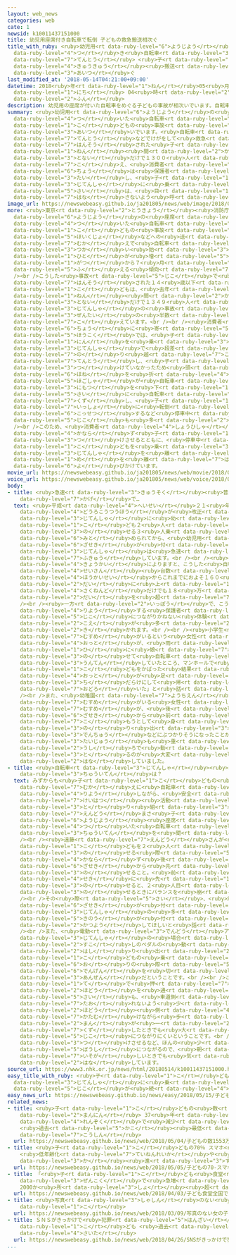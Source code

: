 ```yaml
---
layout: web_news
categories: web
cate: 1
newsid: k10011437151000
title: 幼児用座席付き自転車で転倒 子どもの救急搬送相次ぐ
title_with_ruby: <ruby>幼児用<rt data-ruby-level="6">ようじよう</rt></ruby><ruby>座席<rt data-ruby-level="6">ざせき</rt></ruby><ruby>付<rt
  data-ruby-level="4">つ</rt></ruby>き<ruby>自転車<rt data-ruby-level="3">じてんしゃ</rt></ruby>で<ruby>転倒<rt
  data-ruby-level="7">てんとう</rt></ruby> <ruby>子<rt data-ruby-level="1">こ</rt></ruby>どもの<ruby>救急<rt
  data-ruby-level="4">きゅうきゅう</rt></ruby><ruby>搬送<rt data-ruby-level="7">はんそう</rt></ruby><ruby>相次<rt
  data-ruby-level="3">あいつ</rt></ruby>ぐ
last_modified_at: '2018-05-14T04:21:00+09:00'
datetime: 2018<ruby>年<rt data-ruby-level="1">ねん</rt></ruby>05<ruby>月<rt data-ruby-level="1">がつ</rt></ruby>14<ruby>日<rt
  data-ruby-level="1">にち</rt></ruby> 04<ruby>時<rt data-ruby-level="2">じ</rt></ruby>21<ruby>分<rt
  data-ruby-level="2">ふん</rt></ruby>
description: 幼児用の座席が付いた自転車をめぐる子どもの事故が相次いでいます。自転車の転倒などでけがをして救急搬送された子どもは、この６年間に都内だけで１３００人を超え、消費者庁は保護者に対し、子どもを自転車に乗せた際は、目を離さないよう呼びかけています。
summary: <ruby>幼児用<rt data-ruby-level="6">ようじよう</rt></ruby>の<ruby>座席<rt data-ruby-level="6">ざせき</rt></ruby>が<ruby>付<rt
  data-ruby-level="4">つ</rt></ruby>いた<ruby>自転車<rt data-ruby-level="3">じてんしゃ</rt></ruby>をめぐる<ruby>子<rt
  data-ruby-level="1">こ</rt></ruby>どもの<ruby>事故<rt data-ruby-level="5">じこ</rt></ruby>が<ruby>相次<rt
  data-ruby-level="3">あいつ</rt></ruby>いでいます。<ruby>自転車<rt data-ruby-level="3">じてんしゃ</rt></ruby>の<ruby>転倒<rt
  data-ruby-level="7">てんとう</rt></ruby>などでけがをして<ruby>救急<rt data-ruby-level="4">きゅうきゅう</rt></ruby><ruby>搬送<rt
  data-ruby-level="7">はんそう</rt></ruby>された<ruby>子<rt data-ruby-level="1">こ</rt></ruby>どもは、この６<ruby>年<rt
  data-ruby-level="1">ねん</rt></ruby><ruby>間<rt data-ruby-level="2">かん</rt></ruby>に<ruby>都内<rt
  data-ruby-level="3">とない</rt></ruby>だけで１３００<ruby>人<rt data-ruby-level="1">にん</rt></ruby>を<ruby>超<rt
  data-ruby-level="7">こ</rt></ruby>え、<ruby>消費者<rt data-ruby-level="4">しょうひしゃ</rt></ruby><ruby>庁<rt
  data-ruby-level="6">ちょう</rt></ruby>は<ruby>保護者<rt data-ruby-level="5">ほごしゃ</rt></ruby>に<ruby>対<rt
  data-ruby-level="3">たい</rt></ruby>し、<ruby>子<rt data-ruby-level="1">こ</rt></ruby>どもを<ruby>自転車<rt
  data-ruby-level="3">じてんしゃ</rt></ruby>に<ruby>乗<rt data-ruby-level="3">の</rt></ruby>せた<ruby>際<rt
  data-ruby-level="5">さい</rt></ruby>は、<ruby>目<rt data-ruby-level="1">め</rt></ruby>を<ruby>離<rt
  data-ruby-level="7">はな</rt></ruby>さないよう<ruby>呼<rt data-ruby-level="6">よ</rt></ruby>びかけています。
image_url: https://newswebeasy.github.io/ja201805/news/web/image/2018/05/14/K10011437151_1805132041_1805140421_01_02.jpg
more: <ruby>東京<rt data-ruby-level="2">とうきょう</rt></ruby><ruby>消防庁<rt data-ruby-level="6">しょうぼうちょう</rt></ruby>によりますと、<ruby>幼児用<rt
  data-ruby-level="6">ようじよう</rt></ruby>の<ruby>座席<rt data-ruby-level="6">ざせき</rt></ruby>が<ruby>付<rt
  data-ruby-level="4">つ</rt></ruby>いた<ruby>自転車<rt data-ruby-level="3">じてんしゃ</rt></ruby>をめぐる<ruby>子<rt
  data-ruby-level="1">こ</rt></ruby>どもの<ruby>事故<rt data-ruby-level="5">じこ</rt></ruby>は、<ruby>保育所<rt
  data-ruby-level="5">ほいくじょ</rt></ruby>などへの<ruby>送<rt data-ruby-level="7">おく</rt></ruby>り<ruby>迎<rt
  data-ruby-level="7">むか</rt></ruby>えで<ruby>自転車<rt data-ruby-level="3">じてんしゃ</rt></ruby>を<ruby>使<rt
  data-ruby-level="3">つか</rt></ruby>い<ruby>始<rt data-ruby-level="3">はじ</rt></ruby>める<ruby>人<rt
  data-ruby-level="1">ひと</rt></ruby>が<ruby>増<rt data-ruby-level="5">ふ</rt></ruby>える４<ruby>月<rt
  data-ruby-level="1">がつ</rt></ruby>から７<ruby>月<rt data-ruby-level="1">がつ</rt></ruby>にかけて<ruby>増<rt
  data-ruby-level="5">ふ</rt></ruby>える<ruby>傾向<rt data-ruby-level="7">けいこう</rt></ruby>にあります。<br
  /><br />こうした<ruby>事故<rt data-ruby-level="5">じこ</rt></ruby>で<ruby>救急<rt data-ruby-level="4">きゅうきゅう</rt></ruby><ruby>搬送<rt
  data-ruby-level="7">はんそう</rt></ruby>された１４<ruby>歳以下<rt data-ruby-level="7">さいいか</rt></ruby>の<ruby>子<rt
  data-ruby-level="1">こ</rt></ruby>どもは、<ruby>去年<rt data-ruby-level="3">きょねん</rt></ruby>までの６<ruby>年<rt
  data-ruby-level="1">ねん</rt></ruby><ruby>間<rt data-ruby-level="2">かん</rt></ruby>に<ruby>都内<rt
  data-ruby-level="3">とない</rt></ruby>だけで１３４９<ruby>人<rt data-ruby-level="1">にん</rt></ruby>と<ruby>自転車<rt
  data-ruby-level="3">じてんしゃ</rt></ruby>の<ruby>事故<rt data-ruby-level="5">じこ</rt></ruby><ruby>全体<rt
  data-ruby-level="3">ぜんたい</rt></ruby>の<ruby>半数<rt data-ruby-level="2">はんすう</rt></ruby>を<ruby>超<rt
  data-ruby-level="7">こ</rt></ruby>えています。<br /><br /><ruby>消費者<rt data-ruby-level="4">しょうひしゃ</rt></ruby><ruby>庁<rt
  data-ruby-level="6">ちょう</rt></ruby>に<ruby>寄<rt data-ruby-level="5">よ</rt></ruby>せられた<ruby>報告<rt
  data-ruby-level="5">ほうこく</rt></ruby>では、<ruby>子<rt data-ruby-level="1">こ</rt></ruby>ども２<ruby>人<rt
  data-ruby-level="1">にん</rt></ruby>を<ruby>乗<rt data-ruby-level="3">の</rt></ruby>せて<ruby>自転車<rt
  data-ruby-level="3">じてんしゃ</rt></ruby>で<ruby>段差<rt data-ruby-level="6">だんさ</rt></ruby>を<ruby>乗<rt
  data-ruby-level="7">の</rt></ruby>り<ruby>越<rt data-ruby-level="7">こ</rt></ruby>えようとして<ruby>転倒<rt
  data-ruby-level="7">てんとう</rt></ruby>し、<ruby>子<rt data-ruby-level="1">こ</rt></ruby>どもがヘルメットを<ruby>着<rt
  data-ruby-level="3">つ</rt></ruby>けていなかったため<ruby>頭<rt data-ruby-level="2">あたま</rt></ruby>の<ruby>骨<rt
  data-ruby-level="6">ほね</rt></ruby>を<ruby>折<rt data-ruby-level="4">お</rt></ruby>ったといったケースのほか、<ruby>保護者<rt
  data-ruby-level="5">ほごしゃ</rt></ruby>が<ruby>自転車<rt data-ruby-level="3">じてんしゃ</rt></ruby>から<ruby>荷物<rt
  data-ruby-level="3">にもつ</rt></ruby>を<ruby>下<rt data-ruby-level="1">お</rt></ruby>ろそうとした<ruby>際<rt
  data-ruby-level="5">さい</rt></ruby>に<ruby>自転車<rt data-ruby-level="3">じてんしゃ</rt></ruby>がバランスを<ruby>崩<rt
  data-ruby-level="7">くず</rt></ruby>し、<ruby>子<rt data-ruby-level="1">こ</rt></ruby>どもも<ruby>一緒<rt
  data-ruby-level="7">いっしょ</rt></ruby>に<ruby>転倒<rt data-ruby-level="7">てんとう</rt></ruby>して<ruby>骨折<rt
  data-ruby-level="6">こっせつ</rt></ruby>するなど<ruby>停車中<rt data-ruby-level="4">ていしゃちゅう</rt></ruby>の<ruby>事故<rt
  data-ruby-level="5">じこ</rt></ruby>も<ruby>多<rt data-ruby-level="2">おお</rt></ruby>いということです。<br
  /><br />このため、<ruby>消費者<rt data-ruby-level="4">しょうひしゃ</rt></ruby><ruby>庁<rt data-ruby-level="6">ちょう</rt></ruby>は、<ruby>必<rt
  data-ruby-level="4">かなら</rt></ruby>ず<ruby>子<rt data-ruby-level="1">こ</rt></ruby>どもにヘルメットを<ruby>着<rt
  data-ruby-level="3">つ</rt></ruby>けさせるとともに、<ruby>停車中<rt data-ruby-level="4">ていしゃちゅう</rt></ruby>も<ruby>子<rt
  data-ruby-level="1">こ</rt></ruby>どもを<ruby>乗<rt data-ruby-level="3">の</rt></ruby>せたまま<ruby>自転車<rt
  data-ruby-level="3">じてんしゃ</rt></ruby>を<ruby>離<rt data-ruby-level="7">はな</rt></ruby>れたり<ruby>目<rt
  data-ruby-level="1">め</rt></ruby>を<ruby>離<rt data-ruby-level="7">はな</rt></ruby>したりしないよう<ruby>呼<rt
  data-ruby-level="6">よ</rt></ruby>びかけています。
movie_url: https://newswebeasy.github.io/ja201805/news/web/movie/2018/05/14/k10011437151_201805140544_201805140544.mp4
voice_url: https://newswebeasy.github.io/ja201805/news/web/voice/2018/05/14/k10011437151_201805140544_201805140544.mp3
body:
- title: <ruby>急速<rt data-ruby-level="3">きゅうそく</rt></ruby><ruby>普及<rt data-ruby-level="7">ふきゅう</rt></ruby>の<ruby>影<rt
    data-ruby-level="7">かげ</rt></ruby>で…
  text: <ruby>平成<rt data-ruby-level="4">へいせい</rt></ruby>２１<ruby>年<rt data-ruby-level="1">ねん</rt></ruby>に<ruby>道路交通法<rt
    data-ruby-level="4">どうろこうつうほう</rt></ruby>が<ruby>改正<rt data-ruby-level="4">かいせい</rt></ruby>され、<ruby>自転車<rt
    data-ruby-level="3">じてんしゃ</rt></ruby>に<ruby>幼<rt data-ruby-level="6">おさな</rt></ruby>い<ruby>子<rt
    data-ruby-level="1">こ</rt></ruby>ども２<ruby>人<rt data-ruby-level="1">にん</rt></ruby>を<ruby>乗<rt
    data-ruby-level="3">の</rt></ruby>せる３<ruby>人乗<rt data-ruby-level="3">にんの</rt></ruby>りが<ruby>認<rt
    data-ruby-level="6">みと</rt></ruby>められてから、<ruby>幼児用<rt data-ruby-level="6">ようじよう</rt></ruby>の<ruby>座席<rt
    data-ruby-level="6">ざせき</rt></ruby>が<ruby>付<rt data-ruby-level="4">つ</rt></ruby>いた<ruby>自転車<rt
    data-ruby-level="3">じてんしゃ</rt></ruby>は<ruby>急速<rt data-ruby-level="3">きゅうそく</rt></ruby>に<ruby>普及<rt
    data-ruby-level="7">ふきゅう</rt></ruby>しています。<br /><br /><ruby>自転車<rt data-ruby-level="3">じてんしゃ</rt></ruby><ruby>協会<rt
    data-ruby-level="4">きょうかい</rt></ruby>によりますと、こうした<ruby>自転車<rt data-ruby-level="3">じてんしゃ</rt></ruby>の<ruby>生産<rt
    data-ruby-level="4">せいさん</rt></ruby><ruby>台数<rt data-ruby-level="2">だいすう</rt></ruby>は、<ruby>法改正<rt
    data-ruby-level="4">ほうかいせい</rt></ruby>からこれまでにおよそ１６０<ruby>万<rt data-ruby-level="2">まん</rt></ruby>６０００<ruby>台<rt
    data-ruby-level="2">だい</rt></ruby>に<ruby>上<rt data-ruby-level="1">のぼ</rt></ruby>っていて、<ruby>昨年度<rt
    data-ruby-level="4">さくねんど</rt></ruby>だけでも１８<ruby>万<rt data-ruby-level="2">まん</rt></ruby>８０００<ruby>台<rt
    data-ruby-level="2">だい</rt></ruby>を<ruby>超<rt data-ruby-level="7">こ</rt></ruby>えているということです。<br
    /><br /><ruby>一方<rt data-ruby-level="2">いっぽう</rt></ruby>で、こうした<ruby>自転車<rt data-ruby-level="3">じてんしゃ</rt></ruby>を<ruby>利用<rt
    data-ruby-level="4">りよう</rt></ruby>する<ruby>保護者<rt data-ruby-level="5">ほごしゃ</rt></ruby>からは、<ruby>事故<rt
    data-ruby-level="5">じこ</rt></ruby>につながりかねない<ruby>体験<rt data-ruby-level="4">たいけん</rt></ruby>をしたという<ruby>声<rt
    data-ruby-level="2">こえ</rt></ruby>が<ruby>多<rt data-ruby-level="2">おお</rt></ruby>く<ruby>聞<rt
    data-ruby-level="2">き</rt></ruby>かれます。<br /><br /><ruby>小学生<rt data-ruby-level="1">しょうがくせい</rt></ruby>の<ruby>娘<rt
    data-ruby-level="7">むすめ</rt></ruby>がいるという<ruby>女性<rt data-ruby-level="5">じょせい</rt></ruby>は「<ruby>夫<rt
    data-ruby-level="4">おっと</rt></ruby>が、<ruby>雨<rt data-ruby-level="1">あめ</rt></ruby>の<ruby>日<rt
    data-ruby-level="1">ひ</rt></ruby>に<ruby>娘<rt data-ruby-level="7">むすめ</rt></ruby>を<ruby>乗<rt
    data-ruby-level="3">の</rt></ruby>せて<ruby>自転車<rt data-ruby-level="3">じてんしゃ</rt></ruby>を<ruby>運転<rt
    data-ruby-level="3">うんてん</rt></ruby>していたところ、マンホールで<ruby>滑<rt data-ruby-level="7">すべ</rt></ruby>ってしまい、<ruby>子<rt
    data-ruby-level="1">こ</rt></ruby>どもをかばった<ruby>結果<rt data-ruby-level="4">けっか</rt></ruby><ruby>夫<rt
    data-ruby-level="4">おっと</rt></ruby>が<ruby>足<rt data-ruby-level="1">あし</rt></ruby>を<ruby>血<rt
    data-ruby-level="3">ち</rt></ruby>だらけにして<ruby>帰<rt data-ruby-level="2">かえ</rt></ruby>ってきて<ruby>驚<rt
    data-ruby-level="7">おどろ</rt></ruby>いた」と<ruby>話<rt data-ruby-level="2">はな</rt></ruby>していました。<br
    /><br />また、<ruby>幼稚園<rt data-ruby-level="7">ようちえん</rt></ruby>に<ruby>通<rt data-ruby-level="2">かよ</rt></ruby>う<ruby>娘<rt
    data-ruby-level="7">むすめ</rt></ruby>がいる<ruby>女性<rt data-ruby-level="5">じょせい</rt></ruby>は「<ruby>娘<rt
    data-ruby-level="7">むすめ</rt></ruby>が、<ruby>後<rt data-ruby-level="2">うし</rt></ruby>ろの<ruby>座席<rt
    data-ruby-level="6">ざせき</rt></ruby>から<ruby>前<rt data-ruby-level="2">まえ</rt></ruby>をのぞき<ruby>込<rt
    data-ruby-level="7">こ</rt></ruby>もうとして<ruby>身<rt data-ruby-level="3">み</rt></ruby>を<ruby>乗<rt
    data-ruby-level="3">の</rt></ruby>り<ruby>出<rt data-ruby-level="3">だ</rt></ruby>し、<ruby>電柱<rt
    data-ruby-level="3">でんちゅう</rt></ruby>などにぶつかりそうになったことがある。<ruby>大<rt data-ruby-level="1">おお</rt></ruby>きくなって<ruby>体重<rt
    data-ruby-level="3">たいじゅう</rt></ruby>も<ruby>重<rt data-ruby-level="3">おも</rt></ruby>くなり、<ruby>後<rt
    data-ruby-level="2">うし</rt></ruby>ろで<ruby>動<rt data-ruby-level="3">うご</rt></ruby>かれるとバランスを<ruby>取<rt
    data-ruby-level="3">と</rt></ruby>るのが<ruby>大変<rt data-ruby-level="4">たいへん</rt></ruby>です」と<ruby>話<rt
    data-ruby-level="2">はな</rt></ruby>していました。
- title: <ruby>自転車<rt data-ruby-level="3">じてんしゃ</rt></ruby><ruby>利用<rt data-ruby-level="4">りよう</rt></ruby>の<ruby>注意点<rt
    data-ruby-level="3">ちゅういてん</rt></ruby>は？
  text: みずからも<ruby>子<rt data-ruby-level="1">こ</rt></ruby>どもの<ruby>送<rt data-ruby-level="7">おく</rt></ruby>り<ruby>迎<rt
    data-ruby-level="7">むか</rt></ruby>えに<ruby>自転車<rt data-ruby-level="3">じてんしゃ</rt></ruby>を<ruby>利用<rt
    data-ruby-level="4">りよう</rt></ruby>しながら、<ruby>安全<rt data-ruby-level="3">あんぜん</rt></ruby>をめぐる<ruby>啓発<rt
    data-ruby-level="7">けいはつ</rt></ruby><ruby>活動<rt data-ruby-level="3">かつどう</rt></ruby>に<ruby>取<rt
    data-ruby-level="3">と</rt></ruby>り<ruby>組<rt data-ruby-level="3">く</rt></ruby>んでいる<ruby>遠藤<rt
    data-ruby-level="7">えんどう</rt></ruby>まさ<ruby>子<rt data-ruby-level="1">こ</rt></ruby>さんに、<ruby>幼児用<rt
    data-ruby-level="6">ようじよう</rt></ruby><ruby>座席<rt data-ruby-level="6">ざせき</rt></ruby>が<ruby>付<rt
    data-ruby-level="4">つ</rt></ruby>いた<ruby>自転車<rt data-ruby-level="3">じてんしゃ</rt></ruby>の<ruby>注意点<rt
    data-ruby-level="3">ちゅういてん</rt></ruby>を<ruby>聞<rt data-ruby-level="2">き</rt></ruby>きました。<br
    /><br /><ruby>遠藤<rt data-ruby-level="7">えんどう</rt></ruby>さんが<ruby>指摘<rt data-ruby-level="7">してき</rt></ruby>したのは、<ruby>子<rt
    data-ruby-level="1">こ</rt></ruby>どもを２<ruby>人<rt data-ruby-level="1">にん</rt></ruby><ruby>乗<rt
    data-ruby-level="3">の</rt></ruby>せる<ruby>際<rt data-ruby-level="5">さい</rt></ruby>、<ruby>必<rt
    data-ruby-level="4">かなら</rt></ruby>ず<ruby>後<rt data-ruby-level="2">うし</rt></ruby>ろの<ruby>座席<rt
    data-ruby-level="6">ざせき</rt></ruby>から<ruby>先<rt data-ruby-level="1">さき</rt></ruby>に<ruby>乗<rt
    data-ruby-level="3">の</rt></ruby>せること。<ruby>前<rt data-ruby-level="2">まえ</rt></ruby>の<ruby>席<rt
    data-ruby-level="4">せき</rt></ruby>に<ruby>先<rt data-ruby-level="1">さき</rt></ruby>に<ruby>乗<rt
    data-ruby-level="3">の</rt></ruby>せると、２<ruby>人目<rt data-ruby-level="1">にんめ</rt></ruby>を<ruby>乗<rt
    data-ruby-level="3">の</rt></ruby>せるときにバランスを<ruby>崩<rt data-ruby-level="7">くず</rt></ruby>しやすくなるからです。<br
    /><br />その<ruby>際<rt data-ruby-level="5">さい</rt></ruby>、<ruby>幼児用<rt data-ruby-level="6">ようじよう</rt></ruby>の<ruby>座席<rt
    data-ruby-level="6">ざせき</rt></ruby>が<ruby>付<rt data-ruby-level="4">つ</rt></ruby>いた<ruby>自転車<rt
    data-ruby-level="3">じてんしゃ</rt></ruby>の<ruby>多<rt data-ruby-level="2">おお</rt></ruby>くは、ハンドルをロックする<ruby>機能<rt
    data-ruby-level="5">きのう</rt></ruby>が<ruby>付<rt data-ruby-level="4">つ</rt></ruby>いているので、<ruby>活用<rt
    data-ruby-level="2">かつよう</rt></ruby>してほしいと<ruby>話<rt data-ruby-level="2">はな</rt></ruby>しています。<br
    /><br />また、<ruby>電動<rt data-ruby-level="3">でんどう</rt></ruby>アシスト<ruby>付<rt data-ruby-level="4">つ</rt></ruby>きの<ruby>自転車<rt
    data-ruby-level="3">じてんしゃ</rt></ruby>の<ruby>場合<rt data-ruby-level="2">ばあい</rt></ruby>、<ruby>少<rt
    data-ruby-level="2">すこ</rt></ruby>しのペダルの<ruby>動<rt data-ruby-level="3">うご</rt></ruby>きで<ruby>走<rt
    data-ruby-level="2">はし</rt></ruby>り<ruby>出<rt data-ruby-level="2">だ</rt></ruby>してしまわないよう<ruby>子<rt
    data-ruby-level="1">こ</rt></ruby>どもの<ruby>乗<rt data-ruby-level="6">の</rt></ruby>り<ruby>降<rt
    data-ruby-level="6">お</rt></ruby>りの<ruby>際<rt data-ruby-level="5">さい</rt></ruby>は、<ruby>電源<rt
    data-ruby-level="6">でんげん</rt></ruby>を<ruby>切<rt data-ruby-level="2">き</rt></ruby>ると<ruby>安全<rt
    data-ruby-level="3">あんぜん</rt></ruby>だということです。<br /><br />このほか、<ruby>自転車<rt data-ruby-level="3">じてんしゃ</rt></ruby>を<ruby>手<rt
    data-ruby-level="1">て</rt></ruby>で<ruby>押<rt data-ruby-level="7">お</rt></ruby>して<ruby>歩道<rt
    data-ruby-level="2">ほどう</rt></ruby>を<ruby>通<rt data-ruby-level="2">とお</rt></ruby>る<ruby>際<rt
    data-ruby-level="5">さい</rt></ruby>も、<ruby>車道側<rt data-ruby-level="4">しゃどうがわ</rt></ruby>に<ruby>倒<rt
    data-ruby-level="7">たお</rt></ruby>れないよう<ruby>少<rt data-ruby-level="2">すこ</rt></ruby>し<ruby>歩道<rt
    data-ruby-level="2">ほどう</rt></ruby><ruby>側<rt data-ruby-level="4">がわ</rt></ruby>に<ruby>傾<rt
    data-ruby-level="7">かたむ</rt></ruby>けながら<ruby>歩<rt data-ruby-level="2">ある</rt></ruby>くと、<ruby>万<rt
    data-ruby-level="2">まん</rt></ruby>が<ruby>一<rt data-ruby-level="2">いち</rt></ruby>バランスを<ruby>崩<rt
    data-ruby-level="7">くず</rt></ruby>したときでも<ruby>大<rt data-ruby-level="1">おお</rt></ruby>きな<ruby>事故<rt
    data-ruby-level="5">じこ</rt></ruby>につながりにくいということです。<br /><br /><ruby>遠藤<rt data-ruby-level="7">えんどう</rt></ruby>さんは「シートベルトやヘルメットをちゃんと<ruby>着<rt
    data-ruby-level="3">つ</rt></ruby>けさせるなど、ほんの<ruby>少<rt data-ruby-level="2">すこ</rt></ruby>しのことでけがの<ruby>防止<rt
    data-ruby-level="5">ぼうし</rt></ruby>につながるので、<ruby>朝<rt data-ruby-level="2">あさ</rt></ruby>の<ruby>忙<rt
    data-ruby-level="7">いそが</rt></ruby>しいときでも<ruby>気<rt data-ruby-level="1">き</rt></ruby>をつけてほしい」と<ruby>話<rt
    data-ruby-level="2">はな</rt></ruby>しています。
source_url: https://www3.nhk.or.jp/news/html/20180514/k10011437151000.html
easy_title_with_ruby: <ruby>子<rt data-ruby-level="1">こ</rt></ruby>どもと<ruby>一緒<rt data-ruby-level="7">いっしょ</rt></ruby>に<ruby>自転車<rt
  data-ruby-level="3">じてんしゃ</rt></ruby>に<ruby>乗<rt data-ruby-level="3">の</rt></ruby>ったときの<ruby>事故<rt
  data-ruby-level="5">じこ</rt></ruby>が<ruby>続<rt data-ruby-level="4">つづ</rt></ruby>いている
easy_news_url: https://newswebeasy.github.io/news/easy/2018/05/15/子どもと一緒に自転車に乗ったときの事故が続いている
related_news:
- title: <ruby>子<rt data-ruby-level="1">こ</rt></ruby>どもの<ruby>数<rt data-ruby-level="2">すう</rt></ruby>1553<ruby>万人<rt
    data-ruby-level="2">まんにん</rt></ruby> 37<ruby>年<rt data-ruby-level="1">ねん</rt></ruby><ruby>連続<rt
    data-ruby-level="4">れんぞく</rt></ruby>で<ruby>減少<rt data-ruby-level="5">げんしょう</rt></ruby>
    <ruby>過去<rt data-ruby-level="5">かこ</rt></ruby><ruby>最低<rt data-ruby-level="4">さいてい</rt></ruby>を<ruby>更新<rt
    data-ruby-level="7">こうしん</rt></ruby>
  url: https://newswebeasy.github.io/news/web/2018/05/04/子どもの数1553万人-37年連続で減少-過去最低を更新
- title: <ruby>子<rt data-ruby-level="1">こ</rt></ruby>どもの70％ スマホ<ruby>利用<rt data-ruby-level="4">りよう</rt></ruby>
    <ruby>低年齢化<rt data-ruby-level="7">ていねんれいか</rt></ruby>や<ruby>長時間<rt data-ruby-level="2">ちょうじかん</rt></ruby><ruby>化<rt
    data-ruby-level="3">か</rt></ruby><ruby>進<rt data-ruby-level="3">すす</rt></ruby>む
  url: https://newswebeasy.github.io/news/web/2018/05/05/子どもの70-スマホ利用-低年齢化や長時間化進む
- title: 「<ruby>子<rt data-ruby-level="1">こ</rt></ruby>ども<ruby>食堂<rt data-ruby-level="4">しょくどう</rt></ruby>」<ruby>全国<rt
    data-ruby-level="3">ぜんこく</rt></ruby>で<ruby>急増<rt data-ruby-level="5">きゅうぞう</rt></ruby>
    2000か<ruby>所<rt data-ruby-level="3">しょ</rt></ruby><ruby>超<rt data-ruby-level="7">こ</rt></ruby>える
  url: https://newswebeasy.github.io/news/web/2018/04/03/子ども食堂全国で急増-2000か所超える
- title: <ruby>写真<rt data-ruby-level="3">しゃしん</rt></ruby>のない<ruby>女<rt data-ruby-level="1">おんな</rt></ruby>の<ruby>子<rt
    data-ruby-level="1">こ</rt></ruby>
  url: https://newswebeasy.github.io/news/web/2018/03/09/写真のない女の子
- title: ＳＮＳがきっかけで<ruby>犯罪<rt data-ruby-level="5">はんざい</rt></ruby>の<ruby>被害<rt data-ruby-level="7">ひがい</rt></ruby>にあった<ruby>子<rt
    data-ruby-level="1">こ</rt></ruby>ども <ruby>過去<rt data-ruby-level="5">かこ</rt></ruby><ruby>最多<rt
    data-ruby-level="4">さいた</rt></ruby>
  url: https://newswebeasy.github.io/news/web/2018/04/26/SNSがきっかけで犯罪の被害にあった子ども-過去最多
...
```


